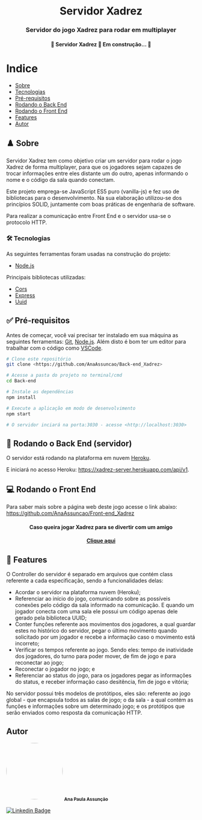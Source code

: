 <h1 align= "center">Servidor Xadrez</h1>
<h3 align= "center">Servidor do jogo Xadrez para rodar em multiplayer</h3>
<h4 align="center"> 
🚧  Servidor Xadrez 🚀 Em construção...  🚧
</h4>

# Indice

- [Sobre](#-sobre)
- [Tecnologias](#-tecnologias)
- [Pré-requisitos](#-pré-requisitos)
- [Rodando o Back End](#-rodando-o-back-end-servidor)
- [Rodando o Front End](#-rodando-o-front-end)
- [Features](#-features)
- [Autor](#-autor)

## ♟️ Sobre
Servidor Xadrez tem como objetivo criar um servidor para rodar o jogo Xadrez de forma multiplayer, para que os jogadores sejam capazes de trocar informações entre eles distante um do outro, apenas informando o nome e o código da sala quando conectam. 

Este projeto emprega-se JavaScript ES5 puro (vanilla-js) e fez uso de bibliotecas para o desenvolvimento. Na sua elaboração utilizou-se dos princípios SOLID, juntamente com boas práticas de engenharia de software. 

Para realizar a comunicação entre Front End e o servidor usa-se o protocolo HTTP.

### 🛠 Tecnologias
As seguintes ferramentas foram usadas na construção do projeto:

- [Node.js](https://nodejs.org/en/)

Principais bibliotecas utilizadas:

- [Cors](https://www.npmjs.com/package/cors)
- [Express](https://expressjs.com/)
- [Uuid](https://www.npmjs.com/package/uuid)

## ✅ Pré-requisitos
Antes de começar, você vai precisar ter instalado em sua máquina as seguintes ferramentas:
[Git](https://git-scm.com), [Node.js](https://nodejs.org/en/). 
Além disto é bom ter um editor para trabalhar com o código como [VSCode](https://code.visualstudio.com/).

```bash
# Clone este repositório
git clone <https://github.com/AnaAssuncao/Back-end_Xadrez>

# Acesse a pasta do projeto no terminal/cmd
cd Back-end

# Instale as dependências
npm install

# Execute a aplicação em modo de desenvolvimento
npm start

# O servidor inciará na porta:3030 - acesse <http://localhost:3030>
```

## 🎲 Rodando o Back End (servidor)
O servidor está rodando na plataforma em nuvem [Heroku](https://www.heroku.com/).

E iniciará no acesso Heroku: https://xadrez-server.herokuapp.com/api/v1.

## 💻 Rodando o Front End
Para saber mais sobre a página web deste jogo acesse o link abaixo:
<https://github.com/AnaAssuncao/Front-end_Xadrez>

<h4 align= "center">Caso queira jogar Xadrez para se divertir com um amigo</h4>
<h4 align= "center" ><a href="https://anaassuncao.github.io/Front-end_Xadrez/" >Clique aqui</a></h4>

## 🔧 Features
O Controller do servidor é separado em arquivos que contém class referente a cada especificação, sendo a funcionalidades delas: 
- Acordar o servidor na plataforma nuvem (Heroku);
- Referenciar ao início do jogo, comunicando sobre as possíveis conexões pelo código da sala informado na comunicação. E quando um jogador conecta com uma sala ele possui um código apenas dele gerado pela biblioteca UUID;
- Conter funções referente aos movimentos dos jogadores, a qual guardar estes no histórico do servidor, pegar o último movimento quando solicitado por um jogador e recebe a informação caso o movimento está incorreto;
- Verificar os tempos referente ao jogo. Sendo eles: tempo de inatividade dos jogadores, do turno para poder mover, de fim de jogo e para reconectar ao jogo; 
- Reconectar o jogador no jogo; e
- Referenciar ao status do jogo, para os jogadores pegar as informações do status, e receber informação caso desitência, fim de jogo e vitória;

No servidor possui três modelos de protótipos, eles são: referente ao jogo global - que encapsula todos as salas de jogo; o da sala - a qual contém as funções e informações sobre um determinado jogo; e os protótipos que serão enviados como resposta da comunicação HTTP.

## Autor
<img style="border-radius: 50%;" src="https://media-exp1.licdn.com/dms/image/C4E03AQGYUal9ZyvRtA/profile-displayphoto-shrink_800_800/0/1594406991642?e=1625097600&v=beta&t=T9H1zgdKQ4H1Ecrgm0AKNCkoxkE8xKL5zCo3_1GN0QM" width="150px;" alt=""/>
<sub><b>Ana Paula Assunção</b></sub>

[![Linkedin Badge](https://img.shields.io/badge/-AnaAssunção-blue?style=flat-square&logo=Linkedin&logoColor=white&link=https://www.linkedin.com/in/ana-assuncao/)](https://www.linkedin.com/in/ana-assuncao/) 